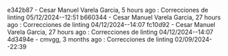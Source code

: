 e342b87 - Cesar Manuel Varela Garcia, 5 hours ago : Correcciones de linting 05/12/2024--12:51
b660344 - Cesar Manuel Varela Garcia, 27 hours ago : Correcciones de linting 04/12/2024--14:07
fc10d92 - Cesar Manuel Varela Garcia, 27 hours ago : Correcciones de linting 04/12/2024--14:07
4d3494e - cmvgg, 3 months ago : Correcciones de linting 02/09/2024--22:39
